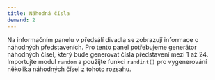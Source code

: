 ```yaml
---
title: Náhodná čísla
demand: 2
---
```


Na informačním panelu v předsálí divadla se zobrazují informace o náhodných představeních. Pro tento panel potřebujeme generátor náhodných čísel, který bude generovat čísla představení mezi 1 až 24. Importujte modul `random` a použijte funkci `randint()` pro vygenerování několika náhodných čísel z tohoto rozsahu.
